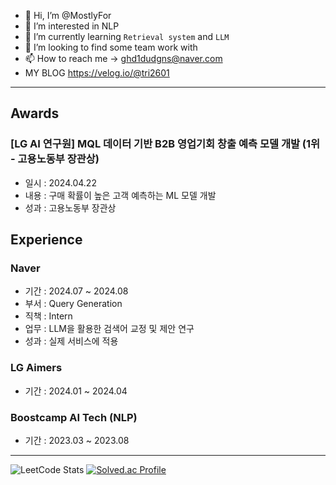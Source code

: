 - 👋 Hi, I’m @MostlyFor
- 👀 I’m interested in NLP
- 🌱 I’m currently learning `Retrieval system` and `LLM`
- 💞️ I’m looking to find some team work with
- 📫 How to reach me -> ghd1dudgns@naver.com
- MY BLOG
https://velog.io/@tri2601

<!---
MostlyFor/MostlyFor is a ✨ special ✨ repository because its `README.md` (this file) appears on your GitHub profile.
You can click the Preview link to take a look at your changes.
--->
---


## Awards
### [LG AI 연구원] MQL 데이터 기반 B2B 영업기회 창출 예측 모델 개발 (1위 - 고용노동부 장관상)
- 일시 : 2024.04.22
- 내용 : 구매 확률이 높은 고객 예측하는 ML 모델 개발
- 성과 : 고용노동부 장관상

## Experience
### Naver
- 기간 : 2024.07 ~ 2024.08
- 부서 : Query Generation
- 직책 : Intern
- 업무 : LLM을 활용한 검색어 교정 및 제안 연구
- 성과 : 실제 서비스에 적용

### LG Aimers
- 기간 : 2024.01 ~ 2024.04


### Boostcamp AI Tech (NLP)
- 기간 : 2023.03 ~ 2023.08



---
![LeetCode Stats](https://leetcard.jacoblin.cool/mostlyfor?theme=dark&font=Assistant&ext=heatmap)
[![Solved.ac Profile](http://mazassumnida.wtf/api/v2/generate_badge?boj=tri2601)](https://solved.ac/tri2601/) 

